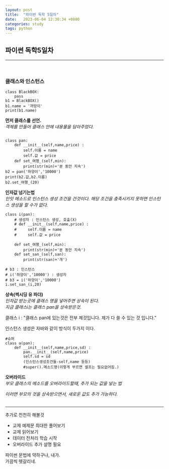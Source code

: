 ```yaml
---
layout: post
title:  "파이썬 독학 5일차"
date:   2023-06-04 12:30:34 +0800
categories: study
tags: python
---
```

## 파이썬 독학5일차
___
<br>
<h3>클래스와 인스턴스</h3>

```
class BlackBOX:
    pass
b1 = BlackBOX()
b1.name = '까망이'
print(b1.name)

```
**먼저 클래스를 선언.**
<br>
_객체를 만들어 클래스 안에 내용물을 담아주었다._

```

class pan:
    def __init__(self,name,price) :
        self.이름 = name
        self.값 = price
    def set_여행_(self,min):
        print(str(min)+'분 동안 지속')
b2 = pan('하양이','10000')
print(b2.값,b2.이름)
b2.set_여행_(20)
```
**인자값 넘기는법**
<br>
_인잇 메소드로 인스턴스 생성 조건을 건것이다. 해당 조건을 충족시키지 못하면 인스턴스 생성을 할 수가 없다._

```
class i(pan):
    # 생성자 : 인스턴스 생성, 호출(X)
    # def __init__(self,name,price) :
    #     self.이름 = name
    #     self.값 = price

    def set_여행_(self,min):
        print(str(min)+'분 동안 지속')
    def set_san_(self,san):
        print(str(san)+'개')

# b3 : 인스턴스 
# i('하양이','10000') : 생성자
# b3 = i('하양이','10000')
i.set_san_(i,20)
```
**상속(썩시딩 유 파더)**
<br>
_인자값 받는곳에 클래스 명을 넣어주면 상속이 된다._
<br>
_지금 클래스i는 클래스 pan을 상속받은것._
<br>

클래스 i : "클래스 pan에 있는것은 전부 제것입니다. 제가 다 쓸 수 있는 것 입니다."
<br>

인스턴스 생성은 자바와 같이 방식이 두가지 이다.

```
#슈퍼
class a(pan):
    def __init__(self,name,price,sd) :
        pan.__init__(self,name,price)
        self.sd = sd
        (인스턴스생성조건들-self,name 등등)
        #super().메소드명(이렇게 부르면 셀프는 필요없어짐.)
```
**오버라이드**
<br>
_부모 클래스의 메소드를 오버라이드할때, 추가 되는 값을 넣는 법_

_이러면 부모의 것을 상속받으면서, 새로운 값도 추가 가능하다._
<br>
<br>
___

추가로 천천히 해볼것
* 교제 예제문 최대한 풀어보기
* 교제 읽어보기
* 데이터 전처리 학습 시작
* 오버라이드 추가 설명 필요

파이썬 문법에 약하구나, 내가. 
<br>
가끔씩 헷갈리네. 